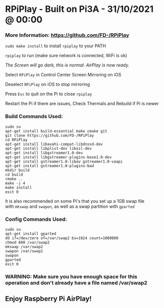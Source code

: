 # RPiPlay - Built on Pi3A - 31/10/2021 @ 00:00

### More Information: https://github.com/FD-/RPiPlay

`sudo make install` to install `rpiplay` to your PATH

`rpiplay` to run (make sure network is connected, WiFi is ok)

*The Screen will go dark, this is normal. AirPlay is now ready.*

Select `RPiPlay` in Control Center Screen Mirroring on iOS

Deselect `RPiPlay` on iOS to stop mirroring

Press `Esc` to quit on the Pi to close `rpiplay`

Restart the Pi if there are issues, Check Thermals and Rebuild if Pi is newer

### Build Commands Used:
```
sudo su
apt-get install build-essential make cmake git
git clone https://github.com/FD-/RPiPlay
cd RPiPlay
apt-get install libavahi-compat-libdnssd-dev
apt-get install libplist-dev libssl-dev
apt-get install libgstreamer1.0-dev
apt-get install libgstreamer-plugins-base1.0-dev
apt-get install gstreamer1.0-libav gstreamer1.0-vaapi
apt-get install gstreamer1.0-plugins-bad
mkdir build
cd build
cmake ..
make -j 4
make install
exit 0
```

It is also recommended on some Pi's that you set up a 1GB swap file \
with `mkswap` and `swapon`, as well as a swap partition with `gparted`

### Config Commands Used:
```
sudo su
apt-get install gparted
dd if=/dev/zero of=/var/swap2 bs=1024 count=1000000
chmod 600 /var/swap2
mkswap /var/swap2
swapon /var/swap2
swapon
gparted
exit 0
```
### WARNING: Make sure you have enough space for this operation and don't already have a file named /var/swap2

## Enjoy Raspberry Pi AirPlay!
